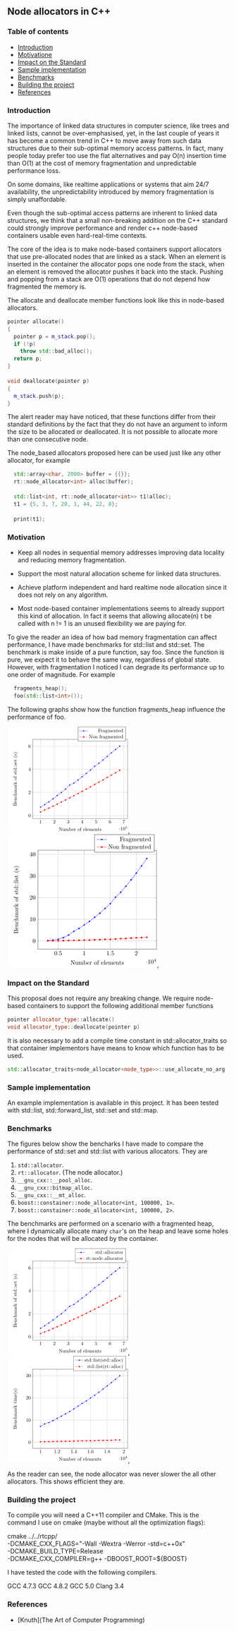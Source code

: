 ## Node allocators in C++

### Table of contents

* [Introduction](#introduction)
* [Motivatione](#motivation)
* [Impact on the Standard](#impact-on-the-standard)
* [Sample implementation](#Sample-implementation)
* [Benchmarks](#Benchmarks)
* [Building the project](#Building-the-project)
* [References](#references)

### Introduction

The importance of linked data structures in computer science,
like trees and linked lists, cannot be over-emphasised, yet, in
the last couple of years it has become a common trend in C++ to
move away from such data structures due to their sub-optimal
memory access patterns.  In fact, many people today prefer too
use the flat alternatives and pay O(n) insertion time than O(1)
at the cost of memory fragmentation and unpredictable performance
loss.

On some domains, like realtime applications or systems that aim
24/7 availability, the unpredictability introduced by memory
fragmentation is simply unaffordable.

Even though the sub-optimal access patterns are inherent to
linked data structures, we think that a small non-breaking
addition on the C++ standard could strongly improve performance
and render c++ node-based containers usable even hard-real-time
contexts.

The core of the idea is to make node-based containers support
allocators that use pre-allocated nodes that are linked as a
stack. When an element is inserted in the container the allocator
pops one node from the stack, when an element is removed the
allocator pushes it back into the stack.  Pushing and popping
from a stack are O(1) operations that do not depend how
fragmented the memory is.

The allocate and deallocate member functions look like this in
node-based allocators.

```c++
pointer allocate()
{
  pointer p = m_stack.pop(); 
  if (!p)
    throw std::bad_alloc();
  return p; 
}

void deallocate(pointer p)
{
  m_stack.push(p);
}
```

The alert reader may have noticed, that these functions differ
from their standard definitions by the fact that they do not have
an argument to inform the size to be allocated or deallocated. It
is not possible to allocate more than one consecutive node.

The node_based allocators proposed here can be used just like any
other allocator, for example

```c++
  std::array<char, 2000> buffer = {{}};
  rt::node_allocator<int> alloc(buffer);

  std::list<int, rt::node_allocator<int>> t1(alloc);
  t1 = {5, 3, 7, 20, 1, 44, 22, 8};

  print(t1);
```

### Motivation

* Keep all nodes in sequential memory addresses improving
  data locality and reducing memory fragmentation.

* Support the most natural allocation scheme for linked data
  structures.

* Achieve platform independent and hard realtime node allocation
  since it does not rely on any algorithm.

* Most node-based container implementations seems to already
  support this kind of allocation. In fact it seems that allowing
  allocate(n) t be called with n != 1 is an unused flexibility we
  are paying for.

To give the reader an idea of how bad memory fragmentation can
affect performance, I have made benchmarks for std::list and
std::set. The benchmark is make inside of a pure function, say
foo. Since the function is pure, we expect it to behave the
same way, regardless of global state. However, with fragmentation
I noticed I can degrade its performance up to one order of
magnitude. For example

```c++
  fragments_heap();
  foo(std::list<int>());
```

The following graphs show how the function fragments_heap
influence the performance of foo.

![std::set fragmentation](fig/set_frag_effect.png),
![std::list fragmentation](fig/list_frag_effect.png),

### Impact on the Standard

This proposal does not require any breaking change. We require
node-based containers to support the following additional member
functions

```c++
pointer allocator_type::allocate()
void allocator_type::deallocate(pointer p)
```
It is also necessary to add a compile time constant in
std::allocator_traits so that container implementors have means
to know which function has to be used.

```c++
std::allocator_traits<node_allocator<node_type>>::use_allocate_no_arg
```
### Sample implementation

An example implementation is available in this project. It has
been tested with std::list, std::forward_list, std::set and
std::map.

### Benchmarks

The figures below show the bencharks I have made to
compare the performance of std::set and std::list with
various allocators. They are


  1. `std::allocator`.
  2. `rt::allocator`. (The node allocator.)
  3. `__gnu_cxx::__pool_alloc`.
  4. `__gnu_cxx::bitmap_alloc`.
  5. `__gnu_cxx::__mt_alloc`.
  6. `boost::constainer::node_allocator<int, 100000, 1>`.
  7. `boost::constainer::node_allocator<int, 100000, 2>`.

The benchmarks are performed on a scenario with a fragmented
heap, where I dynamically allocate many `char`'s on the heap
and leave some holes for the nodes that will be allocated by
the container. 

![std::set benchmark](fig/std_set_bench.png),
![std::list benchmark](fig/std_list_bench.png),

As the reader can see, the node allocator was never slower
the all other allocators. This shows efficient they are.

### Building the project

  To compile you will need a C++11 compiler and CMake. This
  is the command I use on cmake (maybe without all the
  optimization flags):

  cmake ../../rtcpp/ \
  -DCMAKE_CXX_FLAGS="-Wall -Wextra -Werror -std=c++0x" \
  -DCMAKE_BUILD_TYPE=Release \
  -DCMAKE_CXX_COMPILER=g++ -DBOOST_ROOT=${BOOST}

  I have tested the code with the following compilers.

  GCC 4.7.3
  GCC 4.8.2
  GCC 5.0
  Clang 3.4

### References

* [Knuth](The Art of Computer Programming)

